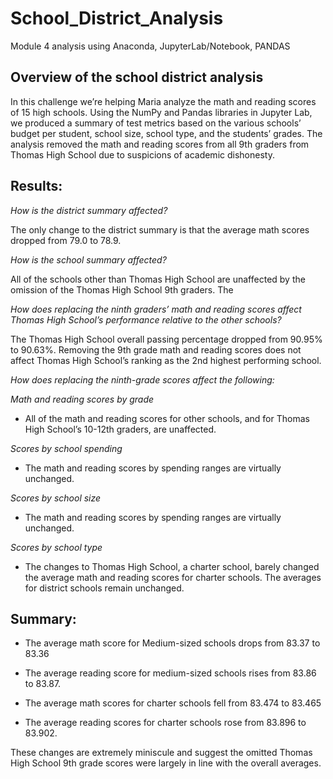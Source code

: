 # School_District_Analysis
Module 4 analysis using Anaconda, JupyterLab/Notebook, PANDAS

## Overview of the school district analysis

In this challenge we’re helping Maria analyze the math and reading scores of 15 high schools. Using the NumPy and Pandas libraries in Jupyter Lab, we produced a summary of test metrics based on the various schools’ budget per student, school size, school type, and the students’ grades. The analysis removed the math and reading scores from all 9th graders from Thomas High School due to suspicions of academic dishonesty.

## Results:

*How is the district summary affected?*

The only change to the district summary is that the average math scores dropped from 79.0 to 78.9.

*How is the school summary affected?*

All of the schools other than Thomas High School are unaffected by the omission of the Thomas High School 9th graders. The 
 
*How does replacing the ninth graders’ math and reading scores affect Thomas High School’s performance relative to the other schools?*

The Thomas High School overall passing percentage dropped from 90.95% to 90.63%. Removing the 9th grade math and reading scores does not affect Thomas High School’s ranking as the 2nd highest performing school.
 
*How does replacing the ninth-grade scores affect the following:*

*Math and reading scores by grade*
	
- All of the math and reading scores for other schools, and for Thomas High School’s 10-12th graders, are unaffected.
		
*Scores by school spending*
	
- The math and reading scores by spending ranges are virtually unchanged.
		
*Scores by school size*
	
- The math and reading scores by spending ranges are virtually unchanged.
		
*Scores by school type*
	
- The changes to Thomas High School, a charter school, barely changed the average math and reading scores for charter schools. The averages for district schools remain unchanged.

## Summary:

- The average math score for Medium-sized schools drops from 83.37 to 83.36

- The average reading score for medium-sized schools rises from 83.86 to 83.87.

- The average math scores for charter schools fell from 83.474 to 83.465

- The average reading scores for charter schools rose from 83.896 to 83.902.

These changes are extremely miniscule and suggest the omitted Thomas High School 9th grade scores were largely in line with the overall averages.


